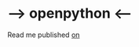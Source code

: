 # --> openpython <--

Read me published [on](https://corbin-c.medium.com/the-openpython-project-3eae94937720)